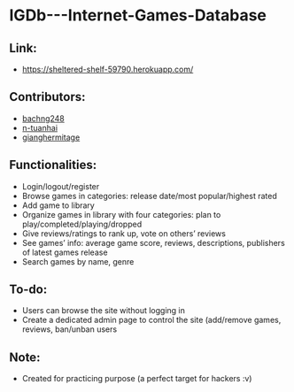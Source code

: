 # IGDb---Internet-Games-Database

## Link:
- https://sheltered-shelf-59790.herokuapp.com/

## Contributors:
- [bachng248](https://github.com/bachng248)
- [n-tuanhai](https://github.com/n-tuanhai)
- [gianghermitage](https://github.com/gianghermitage)

## Functionalities:
- Login/logout/register
- Browse games in categories: release date/most popular/highest rated
- Add game to library
- Organize games in library with four categories: plan to play/completed/playing/dropped
- Give reviews/ratings to rank up, vote on others’ reviews
- See games’ info: average game score, reviews, descriptions, publishers of latest games release
- Search games by name, genre

## To-do:
- Users can browse the site without logging in
- Create a dedicated admin page to control the site (add/remove games, reviews, ban/unban users

## Note:
- Created for practicing purpose (a perfect target for hackers :v)
